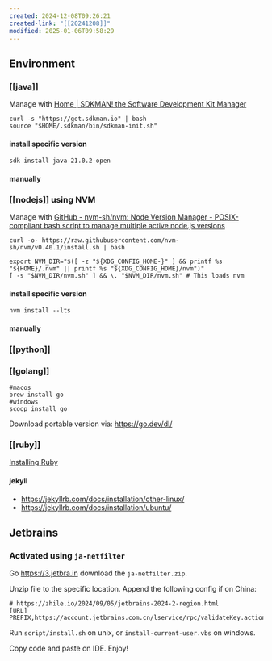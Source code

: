 ```yaml
---
created: 2024-12-08T09:26:21
created-link: "[[20241208]]"
modified: 2025-01-06T09:58:29
---
```


## Environment

### [[java]]

Manage with [Home \| SDKMAN! the Software Development Kit Manager](https://sdkman.io)

```shell
curl -s "https://get.sdkman.io" | bash
source "$HOME/.sdkman/bin/sdkman-init.sh"
```

#### install specific version

```shell
sdk install java 21.0.2-open
```

#### manually

### [[nodejs]] using NVM

Manage with [GitHub - nvm-sh/nvm: Node Version Manager - POSIX-compliant bash script to manage multiple active node.js versions](https://github.com/nvm-sh/nvm)

```shell
curl -o- https://raw.githubusercontent.com/nvm-sh/nvm/v0.40.1/install.sh | bash
```

```shell
export NVM_DIR="$([ -z "${XDG_CONFIG_HOME-}" ] && printf %s "${HOME}/.nvm" || printf %s "${XDG_CONFIG_HOME}/nvm")"
[ -s "$NVM_DIR/nvm.sh" ] && \. "$NVM_DIR/nvm.sh" # This loads nvm
```

#### install specific version

```
nvm install --lts
```

#### manually

### [[python]]

### [[golang]]

```shell
#macos
brew install go
#windows
scoop install go
```

Download portable version via: https://go.dev/dl/

### [[ruby]]

[Installing Ruby](https://www.ruby-lang.org/en/documentation/installation/#installers)

#### jekyll

- https://jekyllrb.com/docs/installation/other-linux/
- https://jekyllrb.com/docs/installation/ubuntu/

## Jetbrains

### Activated using `ja-netfilter`

Go https://3.jetbra.in download the `ja-netfilter.zip`.

Unzip file to the specific location. Append the following config if on China:

```shell
# https://zhile.io/2024/09/05/jetbrains-2024-2-region.html
[URL]
PREFIX,https://account.jetbrains.com.cn/lservice/rpc/validateKey.action
```

 Run `script/install.sh` on unix, or `install-current-user.vbs` on windows.

Copy code and paste on IDE. Enjoy!
